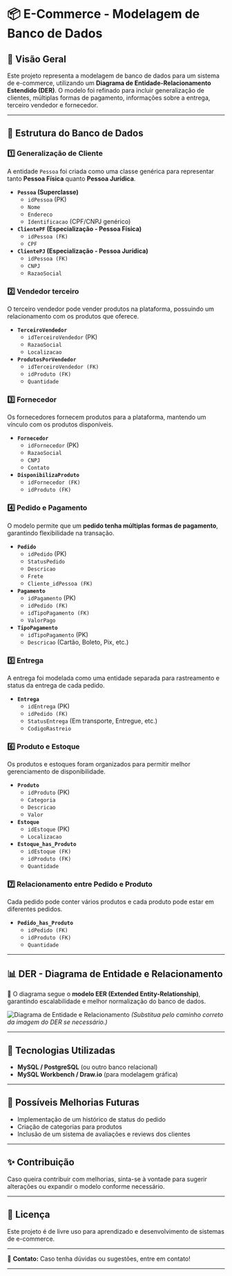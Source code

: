 # 📦 E-Commerce - Modelagem de Banco de Dados

## 📖 Visão Geral
Este projeto representa a modelagem de banco de dados para um sistema de e-commerce, utilizando um **Diagrama de Entidade-Relacionamento Estendido (DER)**. O modelo foi refinado para incluir generalização de clientes, múltiplas formas de pagamento, informações sobre a entrega, terceiro vendedor e fornecedor.

---

## 🔗 Estrutura do Banco de Dados

### **1️⃣ Generalização de Cliente**
A entidade `Pessoa` foi criada como uma classe genérica para representar tanto **Pessoa Física** quanto **Pessoa Jurídica**.
- **`Pessoa` (Superclasse)**
  - `idPessoa` (PK)
  - `Nome`
  - `Endereco`
  - `Identificacao` (CPF/CNPJ genérico)
- **`ClientePF` (Especialização - Pessoa Física)**
  - `idPessoa (FK)`
  - `CPF`
- **`ClientePJ` (Especialização - Pessoa Jurídica)**
  - `idPessoa (FK)`
  - `CNPJ`
  - `RazaoSocial`

### **2️⃣ Vendedor terceiro**
O terceiro vendedor pode vender produtos na plataforma, possuindo um relacionamento com os produtos que oferece.
- **`TerceiroVendedor`**
  - `idTerceiroVendedor` (PK)
  - `RazaoSocial`
  - `Localizacao`
- **`ProdutosPorVendedor`**
  - `idTerceiroVendedor (FK)`
  - `idProduto (FK)`
  - `Quantidade`

### **3️⃣ Fornecedor**
Os fornecedores fornecem produtos para a plataforma, mantendo um vínculo com os produtos disponíveis.
- **`Fornecedor`**
  - `idFornecedor` (PK)
  - `RazaoSocial`
  - `CNPJ`
  - `Contato`
- **`DisponibilizaProduto`**
  - `idFornecedor (FK)`
  - `idProduto (FK)`

### **4️⃣ Pedido e Pagamento**
O modelo permite que um **pedido tenha múltiplas formas de pagamento**, garantindo flexibilidade na transação.
- **`Pedido`**
  - `idPedido` (PK)
  - `StatusPedido`
  - `Descricao`
  - `Frete`
  - `Cliente_idPessoa (FK)`
- **`Pagamento`**
  - `idPagamento` (PK)
  - `idPedido (FK)`
  - `idTipoPagamento (FK)`
  - `ValorPago`
- **`TipoPagamento`**
  - `idTipoPagamento` (PK)
  - `Descricao` (Cartão, Boleto, Pix, etc.)

### **5️⃣ Entrega**
A entrega foi modelada como uma entidade separada para rastreamento e status da entrega de cada pedido.
- **`Entrega`**
  - `idEntrega` (PK)
  - `idPedido (FK)`
  - `StatusEntrega` (Em transporte, Entregue, etc.)
  - `CodigoRastreio`

### **6️⃣ Produto e Estoque**
Os produtos e estoques foram organizados para permitir melhor gerenciamento de disponibilidade.
- **`Produto`**
  - `idProduto` (PK)
  - `Categoria`
  - `Descricao`
  - `Valor`
- **`Estoque`**
  - `idEstoque` (PK)
  - `Localizacao`
- **`Estoque_has_Produto`**
  - `idEstoque (FK)`
  - `idProduto (FK)`
  - `Quantidade`

### **7️⃣ Relacionamento entre Pedido e Produto**
Cada pedido pode conter vários produtos e cada produto pode estar em diferentes pedidos.
- **`Pedido_has_Produto`**
  - `idPedido (FK)`
  - `idProduto (FK)`
  - `Quantidade`

---

## 📊 DER - Diagrama de Entidade e Relacionamento
📌 O diagrama segue o **modelo EER (Extended Entity-Relationship)**, garantindo escalabilidade e melhor normalização do banco de dados.

![Diagrama de Entidade e Relacionamento](./E-comerce.png) *(Substitua pelo caminho correto da imagem do DER se necessário.)*

---

## 🔧 Tecnologias Utilizadas
- **MySQL / PostgreSQL** (ou outro banco relacional)
- **MySQL Workbench / Draw.io** (para modelagem gráfica)

---

## 🚀 Possíveis Melhorias Futuras
- Implementação de um histórico de status do pedido
- Criação de categorias para produtos
- Inclusão de um sistema de avaliações e reviews dos clientes

---

## ✨ Contribuição
Caso queira contribuir com melhorias, sinta-se à vontade para sugerir alterações ou expandir o modelo conforme necessário.

---

## 📜 Licença
Este projeto é de livre uso para aprendizado e desenvolvimento de sistemas de e-commerce.

---

📩 **Contato:** Caso tenha dúvidas ou sugestões, entre em contato!

---


